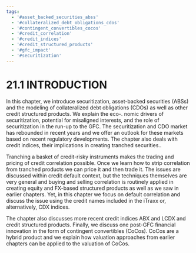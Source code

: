```yaml
---
tags:
  - '#asset_backed_securities_abss'
  - '#collateralized_debt_obligations_cdos'
  - '#contingent_convertibles_cocos'
  - '#credit_correlation'
  - '#credit_indices'
  - '#credit_structured_products'
  - '#gfc_impact'
  - '#securitization'
---
```

# 21.1 INTRODUCTION  

In this chapter, we introduce securitization, asset-backed securities (ABSs) and the modeling of collateralized debt obligations (CDOs) as well as other credit structured products. We explain the eco-. nomic drivers of securitization, potential for misaligned interests, and the role of securitization in the run-up to the GFC. The securitization and CDO market has rebounded in recent years and we offer an outlook for these markets based on recent regulatory developments. The chapter also deals with credit indices, their implications in creating tranched securities..  

Tranching a basket of credit-risky instruments makes the trading and pricing of credit correlation possible. Once we learn how to strip correlation from tranched products we can price it and then trade it. The issues are discussed within credit default context, but the techniques themselves are very general and buying and selling correlation is routinely applied in creating equity and FX-based structured products as well as we saw in earlier chapters. Yet, in this chapter we focus on default correlation and discuss the issue using the credit names included in the iTraxx or, alternatively, CDX indices.  

The chapter also discusses more recent credit indices ABX and LCDX and credit structured products. Finally, we discuss one post-GFC financial innovation in the form of contingent convertibles (CoCos). CoCos are a hybrid product and we explain how valuation approaches from earlier chapters can be applied to the valuation of CoCos.  
